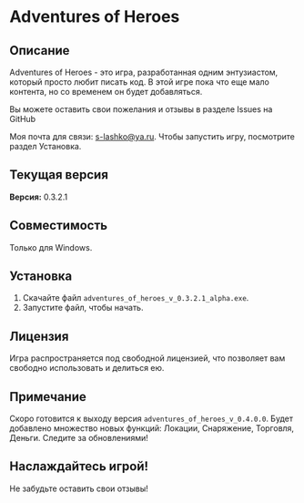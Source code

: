 # Adventures of Heroes

## Описание
Adventures of Heroes - это игра, разработанная одним энтузиастом, который просто любит писать код. В этой игре пока что еще мало контента, но со временем он будет добавляться.

Вы можете оставить свои пожелания и отзывы в разделе Issues на GitHub 

Моя почта для связи: s-lashko@ya.ru. 
Чтобы запустить игру, посмотрите раздел Установка.

## Текущая версия
**Версия:** 0.3.2.1

## Совместимость
Только для Windows.

## Установка
1. Скачайте файл `adventures_of_heroes_v_0.3.2.1_alpha.exe`.
2. Запустите файл, чтобы начать.

## Лицензия
Игра распространяется под свободной лицензией, что позволяет вам свободно использовать и делиться ею.

## Примечание
Скоро готовится к выходу версия `adventures_of_heroes_v_0.4.0.0`. 
Будет добавлено множество новых функций: Локации, Снаряжение, Торговля, Деньги.
Следите за обновлениями!

## Наслаждайтесь игрой!
Не забудьте оставить свои отзывы!

